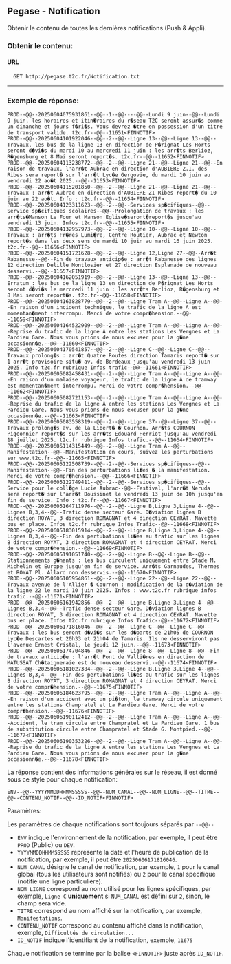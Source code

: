 ## Pegase - Notification

Obtenir le contenu de toutes les dernières notifications (Push & Appli).

### Obtenir le contenu:

#### URL
```
  GET http://pegase.t2c.fr/Notification.txt
```


---

### Exemple de réponse:

```
PROD--@@--20250604075931861--@@--1--@@----@@--Lundi 9 juin--@@--Lundi 9 juin, les horaires et itin�raires du r�seau T2C seront assur�s comme un dimanche et jours f�ri�s. Vous devrez �tre en possession d'un titre de transport valide. t2c.fr--@@--11651<FINNOTIF>
PROD--@@--20250604101922046--@@--2--@@--Ligne 13--@@--Ligne 13--@@--Travaux, les bus de la ligne 13 en direction de P�rignat Les Horts seront d�vi�s du mardi 10 au mercredi 11 juin : les arr�ts Berlioz, R�gensburg et 8 Mai seront report�s. t2c.fr--@@--11652<FINNOTIF>
PROD--@@--20250604113238772--@@--2--@@--Ligne 21--@@--Ligne 21--@@--En raison de travaux, l'arr�t Aubrac en direction d'AUBIERE Z.I. des Ribes sera report� sur l'arr�t Lyc�e Gergovie, du mardi 10 juin au vendredi 22 ao�t 2025.--@@--11653<FINNOTIF>
PROD--@@--20250604115201850--@@--2--@@--Ligne 21--@@--Ligne 21--@@--Travaux : arr�t Aubrac en direction d'AUBIERE ZI Ribes report� du 10 juin au 22 ao�t. Info : t2c.fr--@@--11654<FINNOTIF>
PROD--@@--20250604123311623--@@--2--@@--Services sp�cifiques--@@--Service sp�cifiques scolaires--@@--Prolongation de travaux : les arr�ts�Manson Le Four et Manson Eglise�seront�report�s jusqu'au vendredi 13 juin. Infos t2c.fr--@@--11655<FINNOTIF>
PROD--@@--20250604132957973--@@--2--@@--Ligne 10--@@--Ligne 10--@@--Travaux : arr�ts Fr�res Lumi�re, Centre Routier, Aubrac et Newton report�s dans les deux sens du mardi 10 juin au mardi 16 juin 2025. t2c.fr--@@--11656<FINNOTIF>
PROD--@@--20250604151721628--@@--2--@@--Ligne 12,Ligne 27--@@--Arr�t Rabanesse--@@--Fin de travaux anticip�e : arr�t Rabanesse des lignes 12 direction Delille Montlosier et 27 direction Esplanade de nouveau desservi.--@@--11657<FINNOTIF>
PROD--@@--20250604162051919--@@--2--@@--Ligne 13--@@--Ligne 13--@@--Erratum : les bus de la ligne 13 en direction de P�rignat Les Horts seront d�vi�s le mercredi 11 juin : les arr�ts Berlioz, R�gensburg et 8 Mai seront report�s. t2c.fr--@@--11658<FINNOTIF>
PROD--@@--20250604163828779--@@--2--@@--Ligne Tram A--@@--Ligne A--@@--En raison d'un incident technique, le trafic de la ligne A est momentan�ment interrompu. Merci de votre compr�hension.--@@--11659<FINNOTIF>
PROD--@@--20250604164522909--@@--2--@@--Ligne Tram A--@@--Ligne A--@@--Reprise du trafic de la ligne A entre les stations Les Vergnes et La Pardieu Gare. Nous vous prions de nous excuser pour la g�ne occasionn�e.--@@--11660<FINNOTIF>
PROD--@@--20250604170541857--@@--2--@@--Ligne C--@@--Ligne C--@@--Travaux prolong�s : arr�t Quatre Routes direction Tamaris report� sur 1 arr�t provisoire situ� av. de Bordeaux jusqu'au vendredi 13 juin 2025. Info t2c.fr rubrique Infos trafic--@@--11661<FINNOTIF>
PROD--@@--20250605082458431--@@--2--@@--Ligne Tram A--@@--Ligne A--@@--En raison d'un malaise voyageur, le trafic de la ligne A de tramway est momentan�ment interrompu. Merci de votre compr�hension.--@@--11662<FINNOTIF>
PROD--@@--20250605082721153--@@--2--@@--Ligne Tram A--@@--Ligne A--@@--Reprise du trafic de la ligne A entre les stations Les Vergnes et La Pardieu Gare. Nous vous prions de nous excuser pour la g�ne occasionn�e.--@@--11663<FINNOTIF>
PROD--@@--20250605083558319--@@--2--@@--Ligne 37--@@--Ligne 37--@@--Travaux prolong�s av. de la Libert� � Cournon. Arr�ts COURNON Pigeonnier report�s sur les arr�ts Edouard Herriot jusqu'au vendredi 18 juillet 2025. t2c.fr rubrique Infos trafic.--@@--11664<FINNOTIF>
PROD--@@--20250605114315449--@@--2--@@--Ligne Tram A--@@--Manifestation--@@--Manifestation en cours, suivez les perturbations sur www.t2c.fr--@@--11665<FINNOTIF>
PROD--@@--20250605122508739--@@--2--@@--Services sp�cifiques--@@--Manifestation--@@--Fin des perturbations li�es � la manifestation. Merci de votre compr�hension.--@@--11666<FINNOTIF>
PROD--@@--20250605122749411--@@--2--@@--Services sp�cifiques--@@--Service pour le coll�ge Lucie Aubrac--@@--Festival, l'arr�t Neruda sera report� sur l'arr�t Doussinet le vendredi 13 juin de 10h jusqu'en fin de service. Info : t2c.fr--@@--11667<FINNOTIF>
PROD--@@--20250605164711976--@@--2--@@--Ligne B,Ligne 3,Ligne 4--@@--Lignes B,3,4--@@--Trafic dense secteur Gare. D�viation lignes B direction ROYAT, 3 direction ROMAGNAT et 4 direction CEYRAT. Navette bus en place. Infos t2c.fr rubrique Infos Trafic--@@--11668<FINNOTIF>
PROD--@@--20250605183015914--@@--2--@@--Ligne B,Ligne 3,Ligne 4--@@--Lignes B,3,4--@@--Fin des pertubations li�es au trafic sur les lignes B direction ROYAT, 3 direction ROMAGNAT et 4 direction CEYRAT. Merci de votre compr�hension.--@@--11669<FINNOTIF>
PROD--@@--20250605191051740--@@--2--@@--Ligne B--@@--Ligne B--@@--Stationnements g�nants : les bus circulent uniquement entre Stade M. Michelin et Europe jusqu'en fin de service. Arr�ts Garnaudes, Thermes et ROYAT Pl. Allard non desservis.--@@--11670<FINNOTIF>
PROD--@@--20250606105954861--@@--2--@@--Ligne 22--@@--Ligne 22--@@--Travaux avenue de l'Allier � Cournon : modification de la d�viation de la ligne 22 le mardi 10 juin 2025. Infos : www.t2c.fr rubrique infos trafic.--@@--11671<FINNOTIF>
PROD--@@--20250606161942856--@@--2--@@--Ligne B,Ligne 3,Ligne 4--@@--Lignes B,3,4--@@--Trafic dense secteur Gare. D�viation lignes B direction ROYAT, 3 direction ROMAGNAT et 4 direction CEYRAT. Navette bus en place. Infos t2c.fr rubrique Infos Trafic--@@--11672<FINNOTIF>
PROD--@@--20250606171816046--@@--2--@@--Ligne C--@@--Ligne C--@@--Travaux : les bus seront d�vi�s sur les d�parts de 21h05 de COURNON Lyc�e Descartes et 20h33 et 21h04 de Tamaris. Ils ne desserviront pas l'avenue Ernest Cristal, le jeudi 12 juin.--@@--11673<FINNOTIF>
PROD--@@--20250606174704846--@@--2--@@--Ligne 8--@@--Ligne 8--@@--Fin de travaux anticip�e : l'arr�t Pont de Valli�res en direction de MATUSSAT Ch�taigneraie est de nouveau desservi.--@@--11674<FINNOTIF>
PROD--@@--20250606181027384--@@--2--@@--Ligne B,Ligne 3,Ligne 4--@@--Lignes B,3,4--@@--Fin des pertubations li�es au trafic sur les lignes B direction ROYAT, 3 direction ROMAGNAT et 4 direction CEYRAT. Merci de votre compr�hension.--@@--11675<FINNOTIF>
PROD--@@--20250606184623795--@@--2--@@--Ligne Tram A--@@--Ligne A--@@--En raison d'un accident avec un pi�ton, le tramway circule uniquement entre les stations Champratel et La Pardieu Gare. Merci de votre compr�hension.--@@--11676<FINNOTIF>
PROD--@@--20250606190112412--@@--2--@@--Ligne Tram A--@@--Ligne A--@@--Accident, le tram circule entre Champratel et La Pardieu Gare. 1 bus de substitution circule entre Champratel et Stade G. Montpied.--@@--11677<FINNOTIF>
PROD--@@--20250606190353226--@@--2--@@--Ligne Tram A--@@--Ligne A--@@--Reprise du trafic de la ligne A entre les stations Les Vergnes et La Pardieu Gare. Nous vous prions de nous excuser pour la g�ne occasionn�e.--@@--11678<FINNOTIF>

```

La réponse contient des informations générales sur le réseau, il est donné sous ce style pour chaque notification:

```
ENV--@@--YYYYMMDDHHMMSSSSS--@@--NUM_CANAL--@@--NOM_LIGNE--@@--TITRE--@@--CONTENU_NOTIF--@@--ID_NOTIF<FINNOTIF>
```

Paramètres:

Les paramètres de chaque notifications sont toujours séparés par `--@@--`

* `ENV` indique l'environnement de la notification, par exemple, il peut être `PROD` (Public) ou `DEV`.
* `YYYYMMDDHHMMSSSSS` représente la date et l'heure de publication de la notification, par exemple, il peut être `20250606171816046`.
* `NUM_CANAL` désigne le canal de notification, par exemple, `1` pour le canal global (tous les utilisateurs sont notifiés) ou `2` pour le canal spécifique (notifie une ligne particulière).
* `NOM_LIGNE` correspond au nom utilisé pour les lignes spécifiques, par exemple, `Ligne C` **uniquement** si `NUM_CANAL` est défini sur `2`, sinon, le champ sera vide.
* `TITRE` correspond au nom affiché sur la notification, par exemple, `Manifestations`.
* `CONTENU_NOTIF` correspond au contenu affiché dans la notification, exemple, `Difficultés de circulation...`
* `ID_NOTIF` indique l'identifiant de la notification, exemple, `11675`
  
Chaque notification se termine par la balise `<FINNOTIF>` juste après `ID_NOTIF`.
